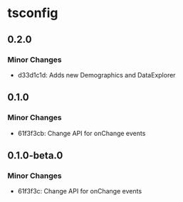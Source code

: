 # tsconfig

## 0.2.0

### Minor Changes

- d33d1c1d: Adds new Demographics and DataExplorer

## 0.1.0

### Minor Changes

- 61f3f3cb: Change API for onChange events

## 0.1.0-beta.0

### Minor Changes

- 61f3f3c: Change API for onChange events

